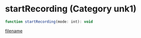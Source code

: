 # startRecording (Category unk1)

```js
function startRecording(mode: int): void
```

[filename](startRecording_m.md ':include')